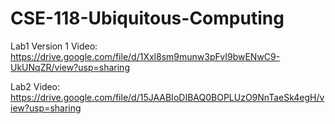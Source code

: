 # CSE-118-Ubiquitous-Computing
Lab1
Version 1 Video: https://drive.google.com/file/d/1Xxl8sm9munw3pFvI9bwENwC9-UkUNqZR/view?usp=sharing

Lab2
Video: https://drive.google.com/file/d/15JAABIoDIBAQ0BOPLUzO9NnTaeSk4egH/view?usp=sharing
